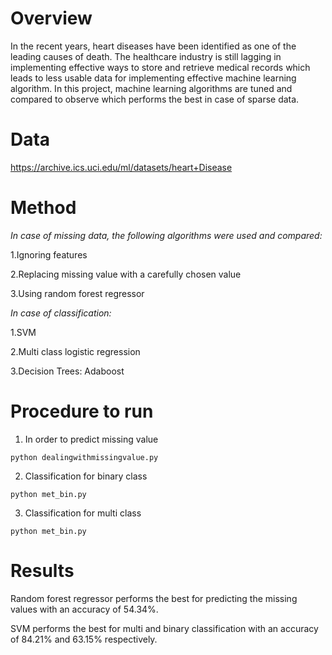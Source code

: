 # Overview

In the recent years, heart diseases have been identified as one of the leading causes of death. The healthcare industry is still 
lagging in implementing effective ways to store and retrieve medical records which leads to less usable data for implementing 
effective machine learning algorithm. In this project, machine learning algorithms are tuned and compared to observe which performs
the best in case of sparse data.

# Data
https://archive.ics.uci.edu/ml/datasets/heart+Disease

# Method

*In case of missing data, the following algorithms were used and compared:*

1.Ignoring features 

2.Replacing missing value with a carefully chosen value

3.Using random forest regressor

*In case of classification:*

1.SVM

2.Multi class logistic regression

3.Decision Trees: Adaboost

# Procedure to run

1. In order to predict missing value
```
python dealingwithmissingvalue.py
```
2. Classification for binary class
```
python met_bin.py 
```
3. Classification for multi class
```
python met_bin.py 
```

# Results

Random forest regressor performs the best for predicting the missing values with an accuracy of 54.34%. 

SVM performs the best for multi and binary classification with an accuracy of 84.21% and 63.15% respectively.
